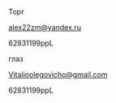 Торг

[alex22zm@yandex.ru](mailto:alex22zm@yandex.ru)

62831199ppL

глаз

[Vitalioolegovicho@gmail.com](mailto:Vitalioolegovicho@gmail.com)

62831199ppL

